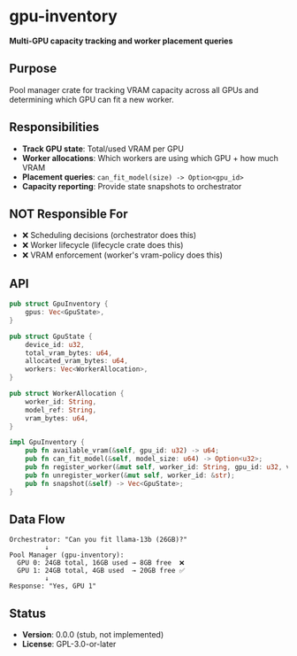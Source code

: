 # gpu-inventory

**Multi-GPU capacity tracking and worker placement queries**

## Purpose

Pool manager crate for tracking VRAM capacity across all GPUs and determining which GPU can fit a new worker.

## Responsibilities

- **Track GPU state**: Total/used VRAM per GPU
- **Worker allocations**: Which workers are using which GPU + how much VRAM
- **Placement queries**: `can_fit_model(size) -> Option<gpu_id>`
- **Capacity reporting**: Provide state snapshots to orchestrator

## NOT Responsible For

- ❌ Scheduling decisions (orchestrator does this)
- ❌ Worker lifecycle (lifecycle crate does this)
- ❌ VRAM enforcement (worker's vram-policy does this)

## API

```rust
pub struct GpuInventory {
    gpus: Vec<GpuState>,
}

pub struct GpuState {
    device_id: u32,
    total_vram_bytes: u64,
    allocated_vram_bytes: u64,
    workers: Vec<WorkerAllocation>,
}

pub struct WorkerAllocation {
    worker_id: String,
    model_ref: String,
    vram_bytes: u64,
}

impl GpuInventory {
    pub fn available_vram(&self, gpu_id: u32) -> u64;
    pub fn can_fit_model(&self, model_size: u64) -> Option<u32>;
    pub fn register_worker(&mut self, worker_id: String, gpu_id: u32, vram: u64);
    pub fn unregister_worker(&mut self, worker_id: &str);
    pub fn snapshot(&self) -> Vec<GpuState>;
}
```

## Data Flow

```
Orchestrator: "Can you fit llama-13b (26GB)?"
         ↓
Pool Manager (gpu-inventory):
  GPU 0: 24GB total, 16GB used → 8GB free  ❌
  GPU 1: 24GB total, 4GB used  → 20GB free ✅
         ↓
Response: "Yes, GPU 1"
```

## Status

- **Version**: 0.0.0 (stub, not implemented)
- **License**: GPL-3.0-or-later
